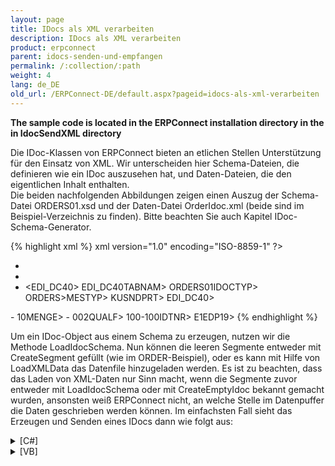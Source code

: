 ```yaml
---
layout: page
title: IDocs als XML verarbeiten
description: IDocs als XML verarbeiten
product: erpconnect
parent: idocs-senden-und-empfangen
permalink: /:collection/:path
weight: 4
lang: de_DE
old_url: /ERPConnect-DE/default.aspx?pageid=idocs-als-xml-verarbeiten
---
```


**The sample code is located in the ERPConnect installation directory in the in IdocSendXML directory**

Die IDoc-Klassen von ERPConnect bieten an etlichen Stellen Unterstützung für den Einsatz von XML. Wir unterscheiden hier Schema-Dateien, die definieren wie ein IDoc auszusehen hat, und Daten-Dateien, die den eigentlichen Inhalt enthalten.<br>
Die beiden nachfolgenden Abbildungen zeigen einen Auszug der Schema-Datei ORDERS01.xsd und der Daten-Datei OrderIdoc.xml (beide sind im Beispiel-Verzeichnis zu finden). Bitte beachten Sie auch Kapitel IDoc-Schema-Generator.

{% highlight xml %}
xml version="1.0" encoding="ISO-8859-1" ?>
- <ORDERS01>
- <IDOC>
- <EDI_DC40>
<TABNAM>EDI_DC40TABNAM>
<IDOCTYP>ORDERS01IDOCTYP>
<MESTYP>ORDERS>MESTYP>
<SNDPRT>KUSNDPRT>
EDI_DC40>
<E1EDK01 />
- <E1EDK01>
<MENGE>10MENGE>
- <E1EDP10>
<QUALF>002QUALF>
<IDTNR>100-100IDTNR>
E1EDP19>
{% endhighlight %}

Um ein IDoc-Object aus einem Schema zu erzeugen, nutzen wir die Methode LoadIdocSchema. Nun können die leeren Segmente entweder mit CreateSegment gefüllt (wie im ORDER-Beispiel), oder es kann mit Hilfe von LoadXMLData das Datenfile hinzugeladen werden. Es ist zu beachten, dass das Laden von XML-Daten nur Sinn macht, wenn die Segmente zuvor entweder mit LoadIdocSchema oder mit CreateEmptyIdoc bekannt gemacht wurden, ansonsten weiß ERPConnect nicht, an welche Stelle im Datenpuffer die Daten geschrieben werden können. Im einfachsten Fall sieht das Erzeugen und Senden eines IDocs dann wie folgt aus:

<details>
<summary>[C#]</summary>
{% highlight csharp %}
using (R3Connection con = new R3Connection())
{

    con.UserName = "erpconnect";
    con.Password = "pass";
    con.Language = "DE";
    con.Client = "800";
    con.Host = "sapserver";
    con.SystemNumber = 11;

    con.Open(false);
    Idoc i = new Idoc();
    i.Connection = con;

    i.LoadIdocSchema(@"ORDERS01.xsd");
    i.LoadXMLData(@"OrderIdoc.xml");

    i.Send();
}
{% endhighlight %}
</details>

<details>
<summary>[VB]</summary>
{% highlight visualbasic %}
Using con As R3Connection = New R3Connection
   
   
    con.UserName = "erpconnect"
    con.Password = "pass"
    con.Language = "DE"
    con.Client = "800"
    con.Host = "sapserver"
    con.SystemNumber = 11
   
    con.Open(False)
   
   
   
    Dim i As Idoc = New Idoc
    i.Connection = con
    i.LoadIdocSchema("ORDERS01.xsd")
    i.LoadXMLData("OrderIdoc.xml")
   
    i.Send()
End Using
{% endhighlight %}
</details>
